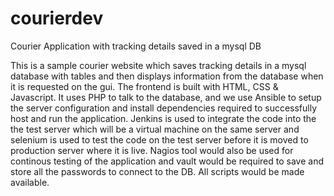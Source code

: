 # courierdev
Courier Application with tracking details saved in a mysql DB

This is a sample courier website which saves tracking details in a mysql database with tables and then displays information from the database when it is requested on the gui. The frontend is built with HTML, CSS & Javascript. It uses PHP to talk to the database, and we use Ansible to setup the server configuration and install dependencies required to successfully host and run the application. Jenkins is used to integrate the code into the the test server which will be a virtual machine on the same server and selenium is used to test the code on the test server before it is moved to production server where it is live. Nagios tool would also be used for continous testing of the application and vault would be required to save and store all the passwords to connect to the DB. All scripts would be made available.
